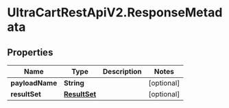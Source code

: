 # UltraCartRestApiV2.ResponseMetadata

## Properties
Name | Type | Description | Notes
------------ | ------------- | ------------- | -------------
**payloadName** | **String** |  | [optional] 
**resultSet** | [**ResultSet**](ResultSet.md) |  | [optional] 


